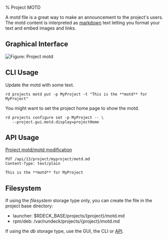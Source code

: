 % Project MOTD

A motd file is a great way to make an announcement to the project's users.
The motd content is interpreted as [markdown](http://commonmark.org/help/) text letting you format your text and embed images and links.



## Graphical Interface

![Figure: Project motd](../../figures/fixme.png)

## CLI Usage

Update the motd with some text.

~~~~~~~~~~~~~~~~~~~~~~~~~~~~~~~~~~~~~~~~~~~~~~~~~ {.bash}
rd projects motd put -p MyProject -t "This is the **motd** for MyProject"
~~~~~~~~~~~~~~~~~~~~~~~~~~~~~~~~~~~~~~~~~~~~~~~~~

You might want to set the project home page to show the motd.

~~~~~~~~~~~~~~~~~~~~~~~~~~~~~~~~~~~~~~~~~~~~~~~~~ {.bash}
rd projects configure set -p MyProject -- \
   --project.gui.motd.display=projectHome
~~~~~~~~~~~~~~~~~~~~~~~~~~~~~~~~~~~~~~~~~~~~~~~~~

## API Usage

[Project motd/motd modification](../../api/index.html#project-motd-file)

    PUT /api/13/project/myproject/motd.md
    Content-Type: text/plain

    This is the **motd** for MyProject

## Filesystem

If using the *filesystem* storage type only, you can create the file in the project base directory:

* launcher: $RDECK_BASE/projects/{project}/motd.md
* rpm/deb: /var/rundeck/projects/{project}/motd.md

If using the *db* storage type, use the GUI, the CLI or [API](#api-usage).
